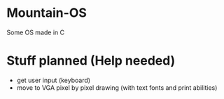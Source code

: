 # Mountain-OS
Some OS made in C

# Stuff planned (Help needed)
- get user input (keyboard)
- move to VGA pixel by pixel drawing (with text fonts and print abilities)
